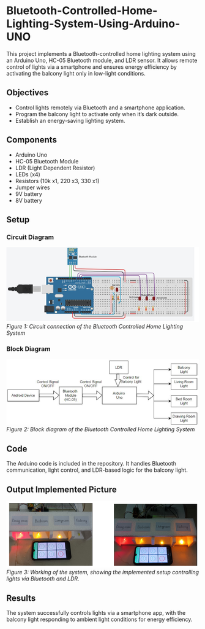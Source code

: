 # Bluetooth-Controlled-Home-Lighting-System-Using-Arduino-UNO
This project implements a Bluetooth-controlled home lighting system using an Arduino Uno, HC-05 Bluetooth module, and LDR sensor. It allows remote control of lights via a smartphone and ensures energy efficiency by activating the balcony light only in low-light conditions.
## Objectives
- Control lights remotely via Bluetooth and a smartphone application.
- Program the balcony light to activate only when it’s dark outside.
- Establish an energy-saving lighting system.

## Components
- Arduino Uno
- HC-05 Bluetooth Module
- LDR (Light Dependent Resistor)
- LEDs (x4)
- Resistors (10k x1, 220 x3, 330 x1)
- Jumper wires
- 9V battery
- 8V battery

## Setup

### Circuit Diagram
![Circuit Diagram](images/circuit_diagram.png)
*Figure 1: Circuit connection of the Bluetooth Controlled Home Lighting System*

### Block Diagram
![Block Diagram](images/block_diagram.png)
*Figure 2: Block diagram of the Bluetooth Controlled Home Lighting System*

## Code
The Arduino code is included in the repository. It handles Bluetooth communication, light control, and LDR-based logic for the balcony light.
## Output Implemented Picture
![Output Implemented](images/output_implemented.png)
*Figure 3: Working of the system, showing the implemented setup controlling lights via Bluetooth and LDR.*

## Results
The system successfully controls lights via a smartphone app, with the balcony light responding to ambient light conditions for energy efficiency.
